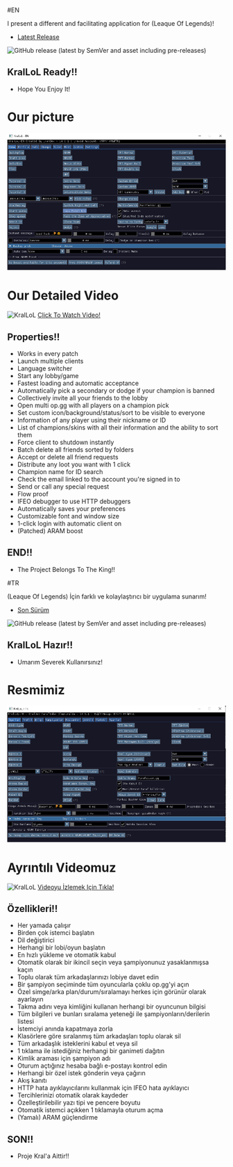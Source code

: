 #EN

 I present a different and facilitating application for (Leaque Of Legends)!

* [Latest Release](https://github.com/Emre37destan/KralLoL/releases/latest "KralLoL Lecture!")

<img alt="GitHub release (latest by SemVer and asset including pre-releases)" src="https://img.shields.io/github/downloads-pre/Emre37destan/KralLoL/1.2.2/KralLoL-EN.exe?style=for-the-badge">

## KralLoL Ready!!
* Hope You Enjoy It!

# Our picture
<div align = "center"> <img src = "https://raw.githubusercontent.com/Emre37destan/KralLoL/main/KralLoL_Logo = EN.png"> </div>


# Our Detailed Video
![KralLoL](http://img.youtube.com/vi/5g3DBYoJOQw/0.jpg)
[Click To Watch Video!](http://www.youtube.com/watch?v=5g3DBYoJOQw "KingLoL Lecture!")


## Properties!!

* Works in every patch
* Launch multiple clients
* Language switcher
* Start any lobby/game
* Fastest loading and automatic acceptance
* Automatically pick a secondary or dodge if your champion is banned
* Collectively invite all your friends to the lobby
* Open multi op.gg with all players on a champion pick
* Set custom icon/background/status/sort to be visible to everyone
* Information of any player using their nickname or ID
* List of champions/skins with all their information and the ability to sort them
* Force client to shutdown instantly
* Batch delete all friends sorted by folders
* Accept or delete all friend requests
* Distribute any loot you want with 1 click
* Champion name for ID search
* Check the email linked to the account you're signed in to
* Send or call any special request
* Flow proof
* IFEO debugger to use HTTP debuggers
* Automatically saves your preferences
* Customizable font and window size
* 1-click login with automatic client on
* (Patched) ARAM boost

## END!!
* The Project Belongs To The King!!

#TR

 (Leaque Of Legends) İçin farklı ve kolaylaştırıcı bir uygulama sunarım!

* [Son Sürüm](https://github.com/Emre37destan/KralLoL/releases/latest "KralLoL Anlatım!")

<img alt="GitHub release (latest by SemVer and asset including pre-releases)" src="https://img.shields.io/github/downloads-pre/Emre37destan/KralLoL/1.2.2/KralLoL-TR.exe?style=for-the-badge">

## KralLoL Hazır!!
* Umarım Severek Kullanırsınız!

# Resmimiz
<div align = "center"> <img src = "https://raw.githubusercontent.com/Emre37destan/KralLoL/main/KralLoL_Logo = TR.png"> </div>


# Ayrıntılı Videomuz
![KralLoL](http://img.youtube.com/vi/5g3DBYoJOQw/0.jpg)
[Videoyu İzlemek Için Tıkla!](http://www.youtube.com/watch?v=5g3DBYoJOQw "KralLoL Anlatım!")


## Özellikleri!!

* Her yamada çalışır
* Birden çok istemci başlatın
* Dil değiştirici
* Herhangi bir lobi/oyun başlatın
* En hızlı yükleme ve otomatik kabul
* Otomatik olarak bir ikincil seçin veya şampiyonunuz yasaklanmışsa kaçın
* Toplu olarak tüm arkadaşlarınızı lobiye davet edin
* Bir şampiyon seçiminde tüm oyuncularla çoklu op.gg'yi açın
* Özel simge/arka plan/durum/sıralamayı herkes için görünür olarak ayarlayın
* Takma adını veya kimliğini kullanan herhangi bir oyuncunun bilgisi
* Tüm bilgileri ve bunları sıralama yeteneği ile şampiyonların/derilerin listesi
* İstemciyi anında kapatmaya zorla
* Klasörlere göre sıralanmış tüm arkadaşları toplu olarak sil
* Tüm arkadaşlık isteklerini kabul et veya sil
* 1 tıklama ile istediğiniz herhangi bir ganimeti dağıtın
* Kimlik araması için şampiyon adı
* Oturum açtığınız hesaba bağlı e-postayı kontrol edin
* Herhangi bir özel istek gönderin veya çağırın
* Akış kanıtı
* HTTP hata ayıklayıcılarını kullanmak için IFEO hata ayıklayıcı
* Tercihlerinizi otomatik olarak kaydeder
* Özelleştirilebilir yazı tipi ve pencere boyutu
* Otomatik istemci açıkken 1 tıklamayla oturum açma
* (Yamalı) ARAM güçlendirme

## SON!!
* Proje Kral'a Aittir!!
